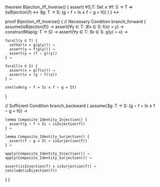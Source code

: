 theorem Bijection_iff_Inverse() {
  assert(
    ∀S,T: Set ∧ ∀f: S → T ⇒
    (isBijection(f) ↔ 
      ∃g: T → S: (g ∘ f = Is ∧ f ∘ g = It))
  )
} ↔

proof Bijection_iff_Inverse() {
  // Necessary Condition
  branch_forward {
    assume(isBijection(f)) →
    assert(∀y ∈ T: ∃!x ∈ S: f(x) = y) →
    constructMap(g: T → S) →
    assert(∀y ∈ T: ∃x ∈ S: g(y) = x) →
    
    forall(y ∈ T) {
      setVar(x = g(g(y))) →
      assert(y = f(g(y))) →
      assert(y = (f ∘ g)(y))
    } →

    forall(x ∈ S) {
      assert(x = g(f(x))) →
      assert(x = (g ∘ f)(x))
    } →

    conclude(g ∘ f = Is ∧ f ∘ g = It)
  }

  // Sufficient Condition
  branch_backward {
    assume(∃g: T → S: (g ∘ f = Is ∧ f ∘ g = It)) →
    
    lemma Composite_Identity_Injection() {
      assert(g ∘ f = Is → isInjection(f))
    } →
    
    lemma Composite_Identity_Surjection() {
      assert(f ∘ g = It → isSurjection(f))
    } →
    
    apply(Composite_Identity_Injection()) →
    apply(Composite_Identity_Surjection()) →
    
    assert(isInjection(f) ∧ isSurjection(f)) →
    conclude(isBijection(f))
  }
}